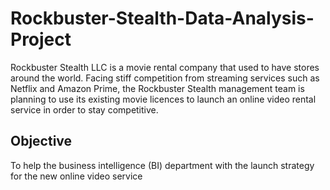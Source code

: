 # Rockbuster-Stealth-Data-Analysis-Project

Rockbuster Stealth LLC is a movie rental company that used to have stores around the world. Facing stiff competition from streaming services such as Netflix and Amazon Prime, the Rockbuster Stealth management team is planning to use its existing movie licences to launch an online video rental service in order to stay competitive.

## Objective

To help the business intelligence (BI) department with the launch strategy for the new online video service

